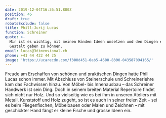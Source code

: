 ```yaml
---
date: 2019-12-04T16:36:51.800Z
position: 46
draft: true
robotsExclude: false
title: Phill-Jurij Lucas
function: Schreiner
quote: >-
  Mir ist es wichtig, mit meinen Händen Ideen umsetzen und den Dingen eine
  Gestalt geben zu können.
email: lucas@3dimensional.ch
phone: +41 44 422 44 25
image: 'https://ucarecdn.com/f300d451-0ab5-4600-8390-043587094165/'
---
```

Freude am Erschaffen von schönen und praktischen Dingen hatte Phill Lucas schon immer. Mit Abschluss von Steinerschule und Schreinerlehre kam das Fachwissen hinzu. Von Möbel- bis Innenausbau – das Schreiner Handwerk ist sein Ding. Doch in seinem breiten Material Repertoire findet sich nicht nur Holz. Und so vielseitig wie es bei ihm in unseren Ateliers mit Metall, Kunststoff und Holz zugeht, so ist es auch in seiner freien Zeit – sei es beim Fliegenfischen, Möbelbauen oder Malen und Zeichnen – mit geschickter Hand fängt er kleine Fische und grosse Ideen ein.
